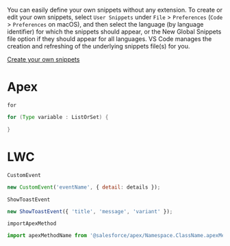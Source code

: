 You can easily define your own snippets without any extension. To create or edit your own snippets, select `User Snippets` under `File` > `Preferences` (`Code` > `Preferences` on macOS), and then select the language (by language identifier) for which the snippets should appear, or the New Global Snippets file option if they should appear for all languages. VS Code manages the creation and refreshing of the underlying snippets file(s) for you.

[Create your own snippets](https://code.visualstudio.com/docs/editor/userdefinedsnippets)
# Apex

`for`

```java
for (Type variable : ListOrSet) {

}
```

# LWC

`CustomEvent`

```js
new CustomEvent('eventName', { detail: details });
```

`ShowToastEvent`

```js
new ShowToastEvent({ 'title', 'message', 'variant' });
```

`importApexMethod`

```js
import apexMethodName from '@salesforce/apex/Namespace.ClassName.apexMethodReference';
```
